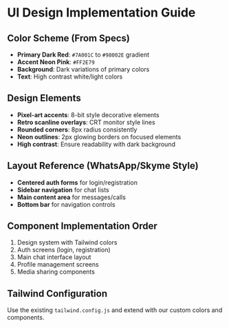 # UI Design Implementation Guide

## Color Scheme (From Specs)
- **Primary Dark Red**: `#7A001C` to `#98002E` gradient
- **Accent Neon Pink**: `#FF2E79` 
- **Background**: Dark variations of primary colors
- **Text**: High contrast white/light colors

## Design Elements
- **Pixel-art accents**: 8-bit style decorative elements
- **Retro scanline overlays**: CRT monitor style lines
- **Rounded corners**: 8px radius consistently
- **Neon outlines**: 2px glowing borders on focused elements
- **High contrast**: Ensure readability with dark background

## Layout Reference (WhatsApp/Skyme Style)
- **Centered auth forms** for login/registration
- **Sidebar navigation** for chat lists
- **Main content area** for messages/calls
- **Bottom bar** for navigation controls

## Component Implementation Order
1. Design system with Tailwind colors
2. Auth screens (login, registration)
3. Main chat interface layout
4. Profile management screens
5. Media sharing components

## Tailwind Configuration
Use the existing `tailwind.config.js` and extend with our custom colors and components.